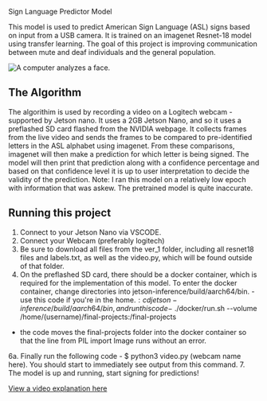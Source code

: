 Sign Language Predictor Model

This model is used to predict American Sign Language (ASL) signs based on input from a USB camera. It is trained on an imagenet Resnet-18 model using transfer learning. The goal of this project is improving communication between mute and deaf individuals and the general population.

![A computer analyzes a face.](https://imgur.com/HeyVfsW)

## The Algorithm
The algorithim is used by recording a video on a Logitech webcam - supported by Jetson nano. It uses a 2GB Jetson Nano, and so it uses a preflashed SD card flashed from the NVIDIA webpage. It collects frames from the live video and sends the frames to be compared to pre-identified letters in the ASL alphabet using imagenet. From these comparisons, imagenet will then make a prediction for which letter is being signed. The model will then print that prediction along with a confidence percentage and based on that confidence level it is up to user interpretation to decide the validity of the prediction.
Note: I ran this model on a relatively low epoch with information that was askew. The pretrained model is quite inaccurate.
## Running this project

1. Connect to your Jetson Nano via VSCODE. 
2. Connect your Webcam (preferably logitech)
3. Be sure to download all files from the ver_1 folder, including all resnet18 files and labels.txt, as well as the video.py, which will be found outside of that folder.
4. On the preflashed SD card, there should be a docker container, which is required for the implementation of this model. To enter the docker container, change directories into jetson-inference/build/aarch64/bin. - use this code if you're in the home.$: cd jetson-inference/build/aarch64/bin, and run this code -$ ./docker/run.sh --volume /home/(username)/final-projects:/final-projects

- the code moves the final-projects folder into the docker container so that the line from PIL import Image runs without an error.

6a. Finally run the following code - $ python3 video.py (webcam name here). You should start to immediately see output from this command.
7. The model is up and running, start signing for predictions!

[View a video explanation here](https://youtu.be/g91S_Gbns6w)
